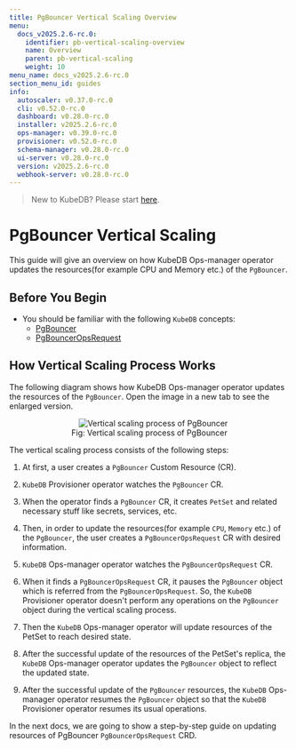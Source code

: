 ```yaml
---
title: PgBouncer Vertical Scaling Overview
menu:
  docs_v2025.2.6-rc.0:
    identifier: pb-vertical-scaling-overview
    name: Overview
    parent: pb-vertical-scaling
    weight: 10
menu_name: docs_v2025.2.6-rc.0
section_menu_id: guides
info:
  autoscaler: v0.37.0-rc.0
  cli: v0.52.0-rc.0
  dashboard: v0.28.0-rc.0
  installer: v2025.2.6-rc.0
  ops-manager: v0.39.0-rc.0
  provisioner: v0.52.0-rc.0
  schema-manager: v0.28.0-rc.0
  ui-server: v0.28.0-rc.0
  version: v2025.2.6-rc.0
  webhook-server: v0.28.0-rc.0
---
```


> New to KubeDB? Please start [here](/docs/v2025.2.6-rc.0/README).

# PgBouncer Vertical Scaling

This guide will give an overview on how KubeDB Ops-manager operator updates the resources(for example CPU and Memory etc.) of the `PgBouncer`.

## Before You Begin

- You should be familiar with the following `KubeDB` concepts:
  - [PgBouncer](/docs/v2025.2.6-rc.0/guides/pgbouncer/concepts/pgbouncer)
  - [PgBouncerOpsRequest](/docs/v2025.2.6-rc.0/guides/pgbouncer/concepts/opsrequest)

## How Vertical Scaling Process Works

The following diagram shows how KubeDB Ops-manager operator updates the resources of the `PgBouncer`. Open the image in a new tab to see the enlarged version.

<figure align="center">
  <img alt="Vertical scaling process of PgBouncer" src="/docs/v2025.2.6-rc.0/images/day-2-operation/pgbouncer/vertical-scaling.svg">
<figcaption align="center">Fig: Vertical scaling process of PgBouncer</figcaption>
</figure>

The vertical scaling process consists of the following steps:

1. At first, a user creates a `PgBouncer` Custom Resource (CR).

2. `KubeDB` Provisioner  operator watches the `PgBouncer` CR.

3. When the operator finds a `PgBouncer` CR, it creates `PetSet` and related necessary stuff like secrets, services, etc.

4. Then, in order to update the resources(for example `CPU`, `Memory` etc.) of the `PgBouncer`, the user creates a `PgBouncerOpsRequest` CR with desired information.

5. `KubeDB` Ops-manager operator watches the `PgBouncerOpsRequest` CR.

6. When it finds a `PgBouncerOpsRequest` CR, it pauses the `PgBouncer` object which is referred from the `PgBouncerOpsRequest`. So, the `KubeDB` Provisioner  operator doesn't perform any operations on the `PgBouncer` object during the vertical scaling process.  

7. Then the `KubeDB` Ops-manager operator will update resources of the PetSet to reach desired state.

8. After the successful update of the resources of the PetSet's replica, the `KubeDB` Ops-manager operator updates the `PgBouncer` object to reflect the updated state.

9. After the successful update  of the `PgBouncer` resources, the `KubeDB` Ops-manager operator resumes the `PgBouncer` object so that the `KubeDB` Provisioner  operator resumes its usual operations.

In the next docs, we are going to show a step-by-step guide on updating resources of PgBouncer `PgBouncerOpsRequest` CRD.